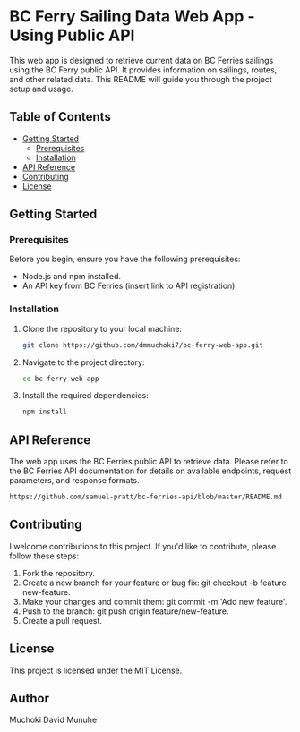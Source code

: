 # BC Ferry Sailing Data Web App - Using Public API

This web app is designed to retrieve current data on BC Ferries sailings using the BC Ferry public API. It provides information on sailings, routes, and other related data. This README will guide you through the project setup and usage.

## Table of Contents

- [Getting Started](#getting-started)
  - [Prerequisites](#prerequisites)
  - [Installation](#installation)
- [API Reference](#api-reference)
- [Contributing](#contributing)
- [License](#license)

## Getting Started

### Prerequisites

Before you begin, ensure you have the following prerequisites:

- Node.js and npm installed.
- An API key from BC Ferries (insert link to API registration).

### Installation

1. Clone the repository to your local machine:

   ```bash
   git clone https://github.com/dmmuchoki7/bc-ferry-web-app.git
   ```
2. Navigate to the project directory:

    ```bash
    cd bc-ferry-web-app
    ```
3. Install the required dependencies:

    ```bash
    npm install
    ```

## API Reference

The web app uses the BC Ferries public API to retrieve data. Please refer to the BC Ferries API documentation for details on available endpoints, request parameters, and response formats.

  ```bash
  https://github.com/samuel-pratt/bc-ferries-api/blob/master/README.md
  ```

## Contributing

I welcome contributions to this project. If you'd like to contribute, please follow these steps:

1. Fork the repository.
2. Create a new branch for your feature or bug fix: git checkout -b feature new-feature.
3. Make your changes and commit them: git commit -m 'Add new feature'.
4. Push to the branch: git push origin feature/new-feature.
5. Create a pull request.

## License

This project is licensed under the MIT License.

## Author 

Muchoki David Munuhe